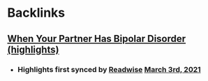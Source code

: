 
# Backlinks
## [When Your Partner Has Bipolar Disorder (highlights)](<When Your Partner Has Bipolar Disorder (highlights).md>)
- ### Highlights first synced by [Readwise](<Readwise.md>) [March 3rd, 2021](<March 3rd, 2021.md>)

